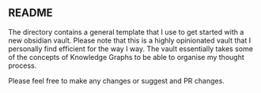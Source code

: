 ## README

The directory contains a general template that I use to get started with a new obsidian vault. Please note that this is a highly opinionated vault that I personally find efficient for the way I way. The vault essentially takes some of the concepts of Knowledge Graphs to be able to organise my thought process. 

Please feel free to make any changes or suggest and PR changes. 





